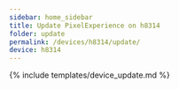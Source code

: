 ```yaml
---
sidebar: home_sidebar
title: Update PixelExperience on h8314
folder: update
permalink: /devices/h8314/update/
device: h8314
---
```

{% include templates/device_update.md %}

